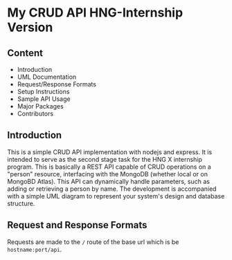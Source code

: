 # My CRUD API HNG-Internship Version

## Content

- Introduction
- UML Documentation
- Request/Response Formats
- Setup Instructions
- Sample API Usage
- Major Packages
- Contributors

## Introduction

This is a simple CRUD API implementation with nodejs and express. It is intended to serve as the second stage task for the HNG X internship program. This is basically a REST API capable of CRUD operations on a "person" resource, interfacing with the MongoDB (whether local or on MongoBD Atlas). This API can dynamically handle parameters, such as adding or retrieving a person by name. The development is accompanied with a simple UML diagram to represent your system's design and database structure.

## Request and Response Formats

Requests are made to the `/` route of the base url which is be `hostname:port/api`.
